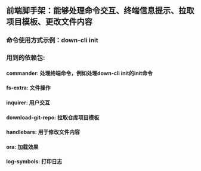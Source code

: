 ## 前端脚手架：能够处理命令交互、终端信息提示、拉取项目模板、更改文件内容

### 命令使用方式示例：down-cli init

### 用到的依赖包:
####   commander: 处理终端命令，例如处理down-cli init的init命令
####   fs-extra: 文件操作
####   inquirer: 用户交互
####   download-git-repo: 拉取仓库项目模板
####   handlebars: 用于修改文件内容
####   ora: 加载效果
####   log-symbols: 打印日志